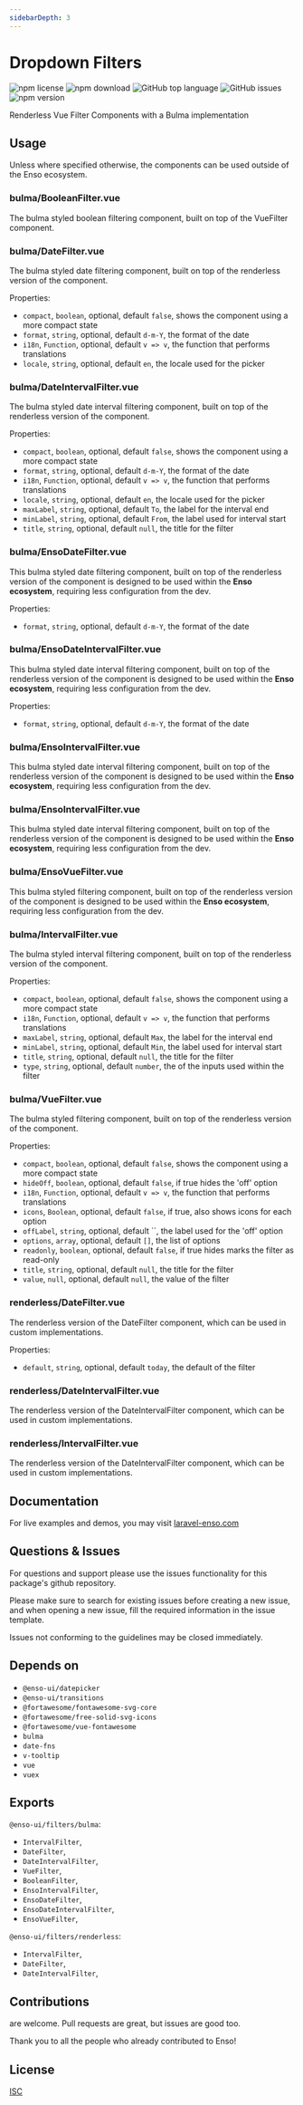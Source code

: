 ```yaml
---
sidebarDepth: 3
---
```


# Dropdown Filters

![npm license](https://img.shields.io/npm/l/@enso-ui/filters.svg) 
![npm download](https://img.shields.io/npm/dm/@enso-ui/filters.svg) 
![GitHub top language](https://img.shields.io/github/languages/top/enso-ui/filters.svg) 
![GitHub issues](https://img.shields.io/github/issues/enso-ui/filters.svg) 
![npm version](https://img.shields.io/npm/v/@enso-ui/filters.svg) 

Renderless Vue Filter Components with a Bulma implementation

## Usage
Unless where specified otherwise, the components can be used outside of the Enso ecosystem.

### bulma/BooleanFilter.vue
The bulma styled boolean filtering component, built on top of the VueFilter component.

### bulma/DateFilter.vue
The bulma styled date filtering component, built on top of the renderless version of the component.

Properties:
- `compact`, `boolean`, optional, default `false`, shows the component using a more compact state
- `format`, `string`, optional, default `d-m-Y`, the format of the date
- `i18n`, `Function`, optional, default `v => v`, the function that performs translations
- `locale`, `string`, optional, default `en`, the locale used for the picker

### bulma/DateIntervalFilter.vue
The bulma styled date interval filtering component, built on top of the renderless version of the component.

Properties:
- `compact`, `boolean`, optional, default `false`, shows the component using a more compact state
- `format`, `string`, optional, default `d-m-Y`, the format of the date
- `i18n`, `Function`, optional, default `v => v`, the function that performs translations
- `locale`, `string`, optional, default `en`, the locale used for the picker
- `maxLabel`, `string`, optional, default `To`, the label for the interval end
- `minLabel`, `string`, optional, default `From`, the label used for interval start
- `title`, `string`, optional, default `null`, the title for the filter

### bulma/EnsoDateFilter.vue
This bulma styled date filtering component, built on top of the renderless version of the component is 
designed to be used within the **Enso ecosystem**, requiring less configuration from the dev.

Properties:
- `format`, `string`, optional, default `d-m-Y`, the format of the date

### bulma/EnsoDateIntervalFilter.vue
This bulma styled date interval filtering component, built on top of the renderless version of the component is 
designed to be used within the **Enso ecosystem**, requiring less configuration from the dev.

Properties:
- `format`, `string`, optional, default `d-m-Y`, the format of the date

### bulma/EnsoIntervalFilter.vue
This bulma styled date interval filtering component, built on top of the renderless version of the component is 
designed to be used within the **Enso ecosystem**, requiring less configuration from the dev.

### bulma/EnsoIntervalFilter.vue
This bulma styled date interval filtering component, built on top of the renderless version of the component is 
designed to be used within the **Enso ecosystem**, requiring less configuration from the dev.

### bulma/EnsoVueFilter.vue
This bulma styled filtering component, built on top of the renderless version of the component is 
designed to be used within the **Enso ecosystem**, requiring less configuration from the dev.

### bulma/IntervalFilter.vue
The bulma styled interval filtering component, built on top of the renderless version of the component.

Properties:
- `compact`, `boolean`, optional, default `false`, shows the component using a more compact state
- `i18n`, `Function`, optional, default `v => v`, the function that performs translations
- `maxLabel`, `string`, optional, default `Max`, the label for the interval end
- `minLabel`, `string`, optional, default `Min`, the label used for interval start
- `title`, `string`, optional, default `null`, the title for the filter
- `type`, `string`, optional, default `number`, the of the inputs used within the filter

### bulma/VueFilter.vue
The bulma styled filtering component, built on top of the renderless version of the component.

Properties:
- `compact`, `boolean`, optional, default `false`, shows the component using a more compact state
- `hideOff`, `boolean`, optional, default `false`, if true hides the 'off' option 
- `i18n`, `Function`, optional, default `v => v`, the function that performs translations
- `icons`, `Boolean`, optional, default `false`, if true, also shows icons for each option 
- `offLabel`, `string`, optional, default ``, the label used for the 'off' option
- `options`, `array`, optional, default `[]`, the list of options
- `readonly`, `boolean`, optional, default `false`, if true hides marks the filter as read-only
- `title`, `string`, optional, default `null`, the title for the filter
- `value`, `null`, optional, default `null`, the value of the filter

### renderless/DateFilter.vue
The renderless version of the DateFilter component, which can be used in custom implementations.

Properties:
- `default`, `string`, optional, default `today`, the default of the filter

### renderless/DateIntervalFilter.vue
The renderless version of the DateIntervalFilter component, which can be used in custom implementations.

### renderless/IntervalFilter.vue
The renderless version of the DateIntervalFilter component, which can be used in custom implementations.

## Documentation

For live examples and demos, you may visit [laravel-enso.com](https://www.laravel-enso.com)

## Questions & Issues

For questions and support please use the issues functionality
for this package's github repository.

Please make sure to search for existing issues before creating a new issue,
and when opening a new issue, fill the required information in the issue template.

Issues not conforming to the guidelines may be closed immediately.

## Depends on

- `@enso-ui/datepicker`
- `@enso-ui/transitions`
- `@fortawesome/fontawesome-svg-core`
- `@fortawesome/free-solid-svg-icons`
- `@fortawesome/vue-fontawesome`
- `bulma`
- `date-fns`
- `v-tooltip`
- `vue`
- `vuex`

## Exports

`@enso-ui/filters/bulma`:
- `IntervalFilter`,
- `DateFilter`,
- `DateIntervalFilter`,
- `VueFilter`,
- `BooleanFilter`,
- `EnsoIntervalFilter`,
- `EnsoDateFilter`,
- `EnsoDateIntervalFilter`,
- `EnsoVueFilter`,

`@enso-ui/filters/renderless`:
- `IntervalFilter`,
- `DateFilter`,
- `DateIntervalFilter`,

## Contributions

are welcome. Pull requests are great, but issues are good too.

Thank you to all the people who already contributed to Enso!

## License

[ISC](https://opensource.org/licenses/ISC)
